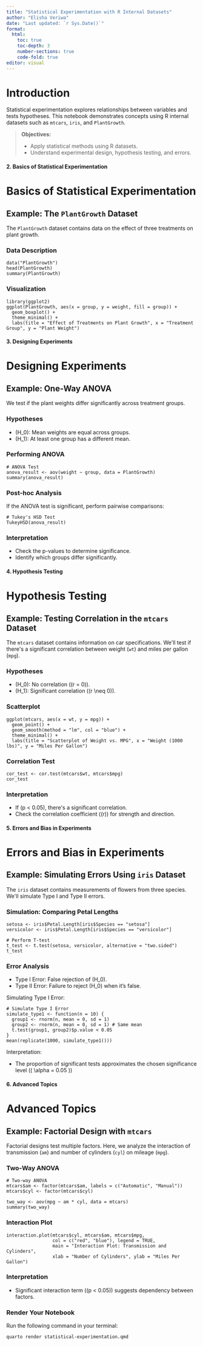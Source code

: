 ```yaml
---
title: "Statistical Experimentation with R Internal Datasets"
author: "Elisha Veriwa"
date: "Last updated: `r Sys.Date()`"
format:
  html:
    toc: true
    toc-depth: 3
    number-sections: true
    code-fold: true
editor: visual
---
```


# Introduction
Statistical experimentation explores relationships between variables and tests hypotheses. This notebook demonstrates concepts using R internal datasets such as `mtcars`, `iris`, and `PlantGrowth`.

> **Objectives:**
> - Apply statistical methods using R datasets.
> - Understand experimental design, hypothesis testing, and errors.

#### 2. **Basics of Statistical Experimentation**

# Basics of Statistical Experimentation

## Example: The `PlantGrowth` Dataset
The `PlantGrowth` dataset contains data on the effect of three treatments on plant growth.

### Data Description
```{r}
data("PlantGrowth")
head(PlantGrowth)
summary(PlantGrowth)
```

### Visualization
```{r}
library(ggplot2)
ggplot(PlantGrowth, aes(x = group, y = weight, fill = group)) +
  geom_boxplot() +
  theme_minimal() +
  labs(title = "Effect of Treatments on Plant Growth", x = "Treatment Group", y = "Plant Weight")
```

#### 3. **Designing Experiments**
# Designing Experiments

## Example: One-Way ANOVA

We test if the plant weights differ significantly across treatment groups.

### Hypotheses
- \(H_0\): Mean weights are equal across groups.
- \(H_1\): At least one group has a different mean.

### Performing ANOVA
```{r}
# ANOVA Test
anova_result <- aov(weight ~ group, data = PlantGrowth)
summary(anova_result)
```

### Post-hoc Analysis
If the ANOVA test is significant, perform pairwise comparisons:

```{r}
# Tukey's HSD Test
TukeyHSD(anova_result)
```

### Interpretation
- Check the p-values to determine significance.
- Identify which groups differ significantly.

#### 4. **Hypothesis Testing**

# Hypothesis Testing

## Example: Testing Correlation in the `mtcars` Dataset

The `mtcars` dataset contains information on car specifications. We'll test if there's a significant correlation between weight (`wt`) and miles per gallon (`mpg`).

### Hypotheses
- \(H_0\): No correlation (\(r = 0\)).
- \(H_1\): Significant correlation (\(r \neq 0\)).

### Scatterplot
```{r}
ggplot(mtcars, aes(x = wt, y = mpg)) +
  geom_point() +
  geom_smooth(method = "lm", col = "blue") +
  theme_minimal() +
  labs(title = "Scatterplot of Weight vs. MPG", x = "Weight (1000 lbs)", y = "Miles Per Gallon")
```

### Correlation Test
```{r}
cor_test <- cor.test(mtcars$wt, mtcars$mpg)
cor_test
```

### Interpretation
- If \(p < 0.05\), there's a significant correlation.
- Check the correlation coefficient (\(r\)) for strength and direction.

#### 5. **Errors and Bias in Experiments**

# Errors and Bias in Experiments

## Example: Simulating Errors Using `iris` Dataset

The `iris` dataset contains measurements of flowers from three species. We'll simulate Type I and Type II errors.

### Simulation: Comparing Petal Lengths
```{r}
setosa <- iris$Petal.Length[iris$Species == "setosa"]
versicolor <- iris$Petal.Length[iris$Species == "versicolor"]

# Perform T-test
t_test <- t.test(setosa, versicolor, alternative = "two.sided")
t_test
```

### Error Analysis
- Type I Error: False rejection of \(H_0\).
- Type II Error: Failure to reject \(H_0\) when it’s false.

Simulating Type I Error:

```{r}
# Simulate Type I Error
simulate_type1 <- function(n = 10) {
  group1 <- rnorm(n, mean = 0, sd = 1)
  group2 <- rnorm(n, mean = 0, sd = 1) # Same mean
  t.test(group1, group2)$p.value < 0.05
}
mean(replicate(1000, simulate_type1()))
```

Interpretation:
- The proportion of significant tests approximates the chosen significance level (\( \alpha = 0.05 \))

#### 6. **Advanced Topics**

# Advanced Topics

## Example: Factorial Design with `mtcars`

Factorial designs test multiple factors. Here, we analyze the interaction of transmission (`am`) and number of cylinders (`cyl`) on mileage (`mpg`).

### Two-Way ANOVA

```{r}
# Two-way ANOVA
mtcars$am <- factor(mtcars$am, labels = c("Automatic", "Manual"))
mtcars$cyl <- factor(mtcars$cyl)

two_way <- aov(mpg ~ am * cyl, data = mtcars)
summary(two_way)
```

### Interaction Plot

```{r}
interaction.plot(mtcars$cyl, mtcars$am, mtcars$mpg,
                 col = c("red", "blue"), legend = TRUE,
                 main = "Interaction Plot: Transmission and Cylinders",
                 xlab = "Number of Cylinders", ylab = "Miles Per Gallon")
```

### Interpretation
- Significant interaction term (\(p < 0.05\)) suggests dependency between factors.

### **Render Your Notebook**
Run the following command in your terminal:
```
quarto render statistical-experimentation.qmd
```
